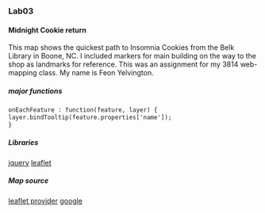 ### Lab03
#### Midnight Cookie return
This map shows the quickest path to Insomnia Cookies from the Belk Library in Boone, NC. I included markers for main building on the way to the shop as landmarks for reference. This was an assignment for my 3814 web-mapping class. My name is Feon Yelvington.

##### major functions
```html
onEachFeature : function(feature, layer) {
layer.bindTooltip(feature.properties['name']);
}
```
##### Libraries
[jquery](http://code.jquery.com/jquery-3.1.1.min.js)
[leaflet](https://unpkg.com/leaflet@1.0.1/dist/leaflet.js)

##### Map source
[leaflet provider](https://tiles.stadiamaps.com/tiles/alidade_smooth_dark/)
[google](https://goo.gl/maps/dcPaMqzKcKXWkBb76)

